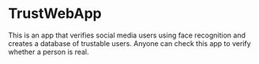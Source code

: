 # TrustWebApp
This is an app that verifies social media users using face recognition and creates a database of trustable users. Anyone can check this app to verify whether a person is real.
